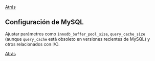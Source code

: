
<a href='s30_mitigar_impacto.md'>Atrás</a>

## Configuración de MySQL

 Ajustar parámetros como `innodb_buffer_pool_size`, `query_cache_size` (aunque `query_cache` está obsoleto en versiones recientes de MySQL) y otros relacionados con I/O.
 
<a href='s30_mitigar_impacto.md'>Atrás</a>
